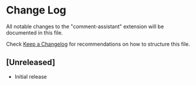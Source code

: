 # Change Log

All notable changes to the "comment-assistant" extension will be documented in this file.

Check [Keep a Changelog](http://keepachangelog.com/) for recommendations on how to structure this file.

## [Unreleased]

- Initial release